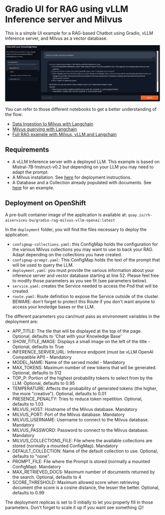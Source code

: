 # Gradio UI for RAG using vLLM Inference server and Milvus

This is a simple UI example for a RAG-based Chatbot using Gradio, vLLM Inference server, and Milvus as a vector database.

![UI](img/gradio-rag-milvus-vllm-openai.png)

You can refer to those different notebooks to get a better understanding of the flow:

- [Data Ingestion to Milvus with Langchain](../../../notebooks/langchain/Langchain-Milvus-Ingest.ipynb)
- [Milvus querying with Langchain](../../../notebooks/langchain/Langchain-Milvus-Query.ipynb)
- [Full RAG example with Milvus, vLLM and Langchain](../../../notebooks/langchain/RAG_with_sources_Langchain-vLLM-Milvus.ipynb)

## Requirements

- A vLLM Inference server with a deployed LLM. This example is based on Mistral-7B-Instruct-v0.2 but depending on your LLM you may need to adapt the prompt.
- A Milvus installation. See [here](../../../../vector-databases/milvus/README.md) for deployment instructions.
- A Database and a Collection already populated with documents. See [here](../../../notebooks/langchain/Langchain-Milvus-Ingest.ipynb) for an example.

## Deployment on OpenShift

A pre-built container image of the application is available at: `quay.io/rh-aiservices-bu/gradio-rag-milvus-vllm-openai:latest`

In the `deployment` folder, you will find the files necessary to deploy the application:

- `configmap-collections.yaml`: this ConfigMap holds the configuration for the various Milvus collections you may want to use to back your RAG. Adapt depending on the collections you have created.
- `configmap-prompt.yaml`: This ConfigMap holds the text of the prompt that will be used to query the LLM.
- `deployment.yaml`: you must provide the various information about your inference server and vector database starting at line 52. Please feel free to modify those parameters as you see fit (see parameters below).
- `service.yaml`: creates the Service needed to access the Pod that will be created.
- `route.yaml`: Route definition to expose the Service outside of the cluster. BEWARE: don't forget to protect this Route if you don't want anyone to access your knoledge bases or the LLM.

The different parameters you can/must pass as environment variables in the deployment are:

- APP_TITLE: The tile that will be displayed at the top of the page. Optional, defaults to 'Chat with your Knowledge Base'
- SHOW_TITLE_IMAGE: Displays a small image on the left of the title - Optional, defaults to True
- INFERENCE_SERVER_URL: Inference endpoint (must be vLLM OpenAI Compatible API) - Mandatory
- MODEL_NAME: Name of the served model - Mandatory
- MAX_TOKENS: Maximum number of new tokens that will be generated. Optional, defaults to 512
- TOP_P: Portion of the highest probability tokens to select from by the LLM. Optional, defaults to 0.95
- TEMPERATURE: Affects the probability of generated tokens (the higher, the more "creative"). Optional, defaults to 0.01
- PRESENCE_PENALTY: Tries to reduce token repetition. Optional, defaults to 1.03
- MILVUS_HOST: Hostname of the Milvus database. Mandatory
- MILVUS_PORT: Port of the Milvus database. Mandatory
- MILVUS_USERNAME: Username to connect to the Milvus database. Mandatory
- MILVUS_PASSWORD: Password to connect to the Milvus database. Mandatory
- MILVUS_COLLECTIONS_FILE: File where the available collections are stored (normally a mounted ConfigMap). Mandatory
- DEFAULT_COLLECTION: Name of the default collection to use. Optional, defaults to "none".
- PROMPT_FILE: File where the Prompt is stored (normally a mounted ConfigMap). Mandatory
- MAX_RETRIEVED_DOCS: Maximum number of documents returned by the search. Optional, defaults to 4
- SCORE_THRESHOLD: Maximum allowed score when retrieving document (the score is a cosine distance, the lesser the better. Optional, defaults to 0.99

The deployment replicas is set to 0 initially to let you properly fill in those parameters. Don't forget to scale it up if you want see something 😉!
